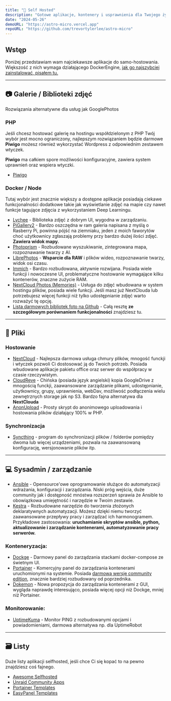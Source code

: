 ```yaml
---
title: "🐳 Self Hosted"
description: "Gotowe aplikacje, kontenery i usprawnienia dla Twojego życia."
date: "2024-05-26"
demoURL: "https://astro-micro.vercel.app"
repoURL: "https://github.com/trevortylerlee/astro-micro"
---
```


## Wstęp

Poniżej przedstawiam wam najciekawsze aplikacje do samo-hostowania. Większość z nich wymaga działającego DockerEngine, [jak go najszybciej zainstalować, pisałem tu.](../../poradniki/zainstaluj-docker)

---

## 📷 Galerie / Biblioteki zdjęć

Rozwiązania alternatywne dla usług jak GooglePhotos

### PHP

Jeśli chcesz hostować galerię na hostingu współdzielonym z PHP Twój wybór jest mocno ograniczony, najlepszym rozwiązaniem będzie darmowe **Piwigo** możesz również wykorzystać Wordpress z odpowiednim zestawem wtyczek.

**Piwigo** ma całkiem spore możliwości konfiguracyjne, zawiera system uprawnień oraz wspiera wtyczki.

- [Piwigo](https://pl.piwigo.org/)

### Docker / Node

Tutaj wybór jest znacznie większy a dostępne aplikacje posiadają ciekawe funkcjonalności dodatkowe takie jak wyświetlanie zdjęć na mapie czy nawet funkcje tagujące zdjęcia z wykorzystaniem Deep Learningu. 

- [Lychee](https://lychee.electerious.com/) - Biblioteka zdjęć z dobrym UI, wygodna w zarządzaniu.
- [PiGallery2](https://github.com/bpatrik/pigallery2) - Bardzo oszczędna w ram galeria napisana z myślą o Rasberry Pi, powinna pójść na ziemniaku, jeden z moich faworytów choć użytkownicy zgłaszają problemy przy bardzo dużej ilości zdjęć. **Zawiera widok mapy.**
- [Photoprism](https://github.com/photoprism/photoprism) - Rozbudowane wyszukiwanie, zintegrowana mapa, rozpoznawanie twarzy z AI.
- [LibrePhotos](https://github.com/LibrePhotos/librephotos) - **Wsparcie dla RAW** i plików wideo, rozpoznawanie twarzy, widok osi czasu.
- [Immich](https://github.com/immich-app/immich) - Bardzo rozbudowana, aktywnie rozwijana. Posiada wiele funkcji i nowoczesne UI, problematyczne hostowanie wymagające kilku kontenerów, znaczne zużycie RAM.
- [NextCloud Photos (Memories)](https://github.com/nextcloud/photos) - Usługa do zdjęć wbudowana w system hostingu plików, posiada wiele funkcji. Jeśli masz już NextClouda lub potrzebujesz więcej funkcji niż tylko udostępnianie zdjęć warto rozważyć tę opcję.
- [Lista darmowych bibliotek foto na Github](https://github.com/meichthys/foss_photo_libraries) - Całą resztę **ze szczegółowym porównaniem funkcjonalności** znajdziesz tu.

---

## 📂 Pliki

### Hostowanie
- [NextCloud](https://nextcloud.com/) - Najlepsza darmowa usługa chmury plików, mnogość funckji i wtyczek pozwoli Ci dostosować ją do Twoich potrzeb. Posiada wbudowane aplikacje pakietu office oraz serwer do współpracy w czasie rzeczywistym.
- [CloudReve](https://github.com/cloudreve/Cloudreve) - Chińska (posiada język angielski) kopia GoogleDrive z mnogością funckji, zaawansowane zarządzanie plikami, udostępnianie, użytkownicy, grupy, uprawnienia, webDav, możliwość podłączenia wielu zewnętrznych storage jak np S3. Bardzo fajna alternatywa dla **NextClouda**
- [AnonUpload](https://github.com/Supernova3339/anonupload) - Prosty skrypt do anonimowego uploadowania i hostowania plików działający 100% w PHP. 

### Synchronizacja
- [Syncthing](https://syncthing.net/) - program do synchronizacji plików / folderów pomiędzy dwoma lub więcej urządzeniami, pozwala na zaawansowaną konfigurację, wersjonowanie plików itp. 

---

## 💻 Sysadmin / zarządzanie

- [Ansible](https://www.ansible.com/) - Opensource'owe oprogramowanie służące do automatyzacji wdrażania, konfiguracji i zarządzania. Niski próg wejścia, duże community jak i dostępność mnóstwa rozszerzeń sprawia że Ansible to obowiązkowa umiejętność i narzędzie w Twoim zestawie.
- [Kestra](https://kestra.io/) - Rozbudowane narzędzie do tworzenia złożonych deklaratywnych automatyzacji. Możesz dzięki niemu tworzyć zaawansowane przepływy pracy i zarządzać ich harmonogramem. Przykładowe zastosowania: **uruchamianie skryptów ansible, python, aktualizowanie i zarządzanie kontenerami, automatyzowanie pracy serwerów.**

### Konteneryzacja:
- [Dockge](https://github.com/louislam/dockge) - Darmowy panel do zarządzania stackami docker-compose ze świetnym UI. 
- [Portainer](https://www.portainer.io/) - Komercyjny panel do zarządzania kontenerami uruchomionymi na systemie. Posiada [darmową wersję community edition](https://docs.portainer.io/start/install-ce), znacznie bardziej rozbudowany od poprzednika. 
- [Dokemon](https://dokemon.dev/) - Nowa propozycja do zarządzania kontenerami z GUI, wygląda naprawdę interesująco, posiada więcej opcji niż Dockge, mniej niż Portainer.

### Monitorowanie:
- [UptimeKuma](https://github.com/louislam/uptime-kuma) - Monitor PING z rozbudowanymi opcjami i powiadomieniami, darmowa alternatywa np. dla UptimeRobot

---

## 🗃️ Listy

Duże listy aplikacji selfhosted, jeśli chce Ci się kopać to na pewno znajdziesz coś fajnego.

- [Awesome Selfhosted](https://github.com/awesome-selfhosted/awesome-selfhosted)
- [Unraid Community Apps](https://unraid.net/community/apps)
- [Portainer Templates](https://portainer-templates.as93.net/)
- [EasyPanel Templates](https://easypanel.io/templates)